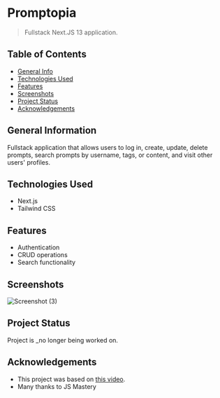 # Promptopia
> Fullstack Next.JS 13 application.

## Table of Contents
* [General Info](#general-information)
* [Technologies Used](#technologies-used)
* [Features](#features)
* [Screenshots](#screenshots)
* [Project Status](#project-status)
* [Acknowledgements](#acknowledgements)


## General Information
Fullstack application that allows users to log in, create, update, delete prompts, search prompts by username, tags, or content, and visit other users' profiles.


## Technologies Used
- Next.js
- Tailwind CSS


## Features
- Authentication
- CRUD operations
- Search functionality


## Screenshots
![Screenshot (3)](https://github.com/ToniMarkovic/promptopia-tm/assets/92318672/a1561ccf-94d8-4cf6-a5d4-d176a7f21c08)



## Project Status
Project is _no longer being worked on.



## Acknowledgements
- This project was based on [this video](https://www.jsmastery.pro/ultimate-react-course](https://youtu.be/wm5gMKuwSYk)https://youtu.be/wm5gMKuwSYk).
- Many thanks to JS Mastery
